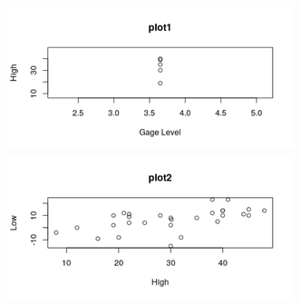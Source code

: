 ![alt text](https://github.com/malzarah/ISQA8086/blob/master/Rplot01.png)

![alt text](https://github.com/malzarah/ISQA8086/blob/master/Rplot02.png)
